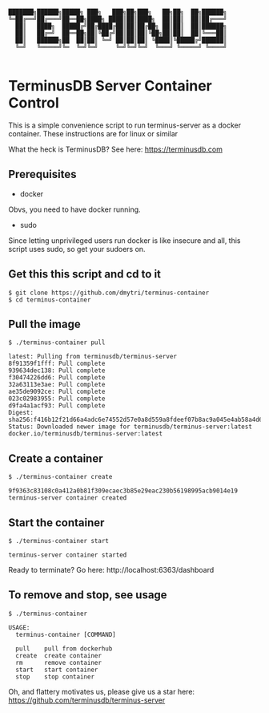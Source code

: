 ```

███████╗██████╗█████╗ ███╗   ███╗██╗███╗   ██╗██╗  ██╗██████╗
╚═██╔══╝██╔═══╝██══██╗████╗ ████║██║████╗  ██║██║  ██║██╔═══╝
  ██║   ████╗  █████╔╝██╔████╔██║██║██╔██╗ ██║██║  ██║██████╗
  ██║   ██╔═╝  ██══██╗██║╚██╔╝██║██║██║╚██╗██║██║  ██║╚═══██║
  ██║   ██████╗██  ██║██║ ╚═╝ ██║██║██║ ╚████║╚█████╔╝██████║
  ╚═╝   ╚═════╝╚═  ╚═╝╚═╝     ╚═╝╚═╝╚═╝  ╚═══╝ ╚═════╝ ╚════╝
                                                                                  
```

# TerminusDB Server Container Control

This is a simple convenience script to run terminus-server as a docker container. These instructions are for linux or similar

What the heck is TerminusDB? See here: https://terminusdb.com

## Prerequisites

- docker

Obvs, you need to have docker running.

- sudo

Since letting unprivileged users run docker is like insecure and all, this script uses sudo, so get your sudoers on.

## Get this this script and cd to it

```
$ git clone https://github.com/dmytri/terminus-container
$ cd terminus-container
```

## Pull the image

```
$ ./terminus-container pull

latest: Pulling from terminusdb/terminus-server
8f91359f1fff: Pull complete 
939634dec138: Pull complete 
f30474226dd6: Pull complete 
32a63113e3ae: Pull complete 
ae35de9092ce: Pull complete 
023c02983955: Pull complete 
d9fa4a1acf93: Pull complete 
Digest: sha256:f416b12f21d66a4adc6e74552d57e0a8d559a8fdeef07b8ac9a045e4ab58a4d6
Status: Downloaded newer image for terminusdb/terminus-server:latest
docker.io/terminusdb/terminus-server:latest
```

## Create a container
```
$ ./terminus-container create

9f9363c83108c0a412a0b81f309ecaec3b85e29eac230b56198995acb9014e19
terminus-server container created
```

## Start the container
```
$ ./terminus-container start

terminus-server container started
```
Ready to terminate? Go here: http://localhost:6363/dashboard

## To remove and stop, see usage
```
$ ./terminus-container 

USAGE:
  terminus-container [COMMAND]

  pull    pull from dockerhub
  create  create container
  rm      remove container
  start   start container
  stop    stop container
```
Oh, and flattery motivates us, please give us a star here: https://github.com/terminusdb/terminus-server



